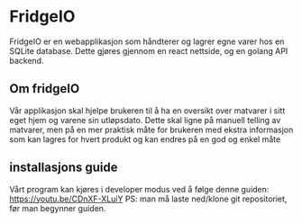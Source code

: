 # FridgeIO

FridgeIO er en webapplikasjon som håndterer og lagrer egne varer hos en SQLite database.
Dette gjøres gjennom en react nettside, og en golang API backend. 

## Om fridgeIO

Vår applikasjon skal hjelpe brukeren til å ha en oversikt over matvarer i sitt eget hjem og varene
sin utløpsdato. Dette skal ligne på manuell telling av matvarer, men på en mer praktisk måte for
brukeren med ekstra informasjon som kan lagres for hvert produkt og kan endres på en god og enkel
måte

## installasjons guide

Vårt program kan kjøres i developer modus ved å følge denne guiden:
https://youtu.be/CDnXF-XLuiY
PS: man må laste ned/klone git repositoriet, før man begynner guiden.

